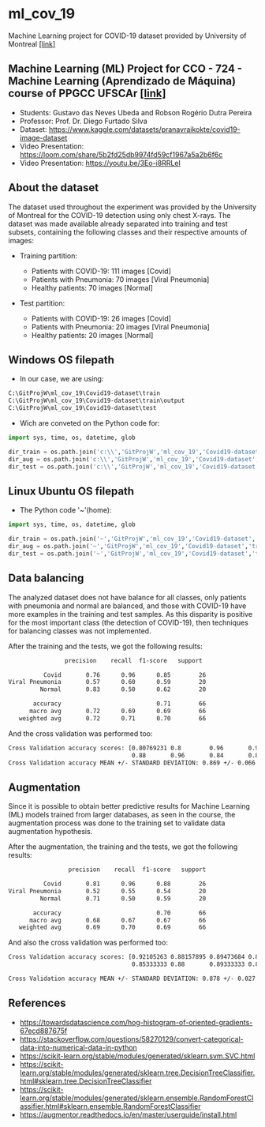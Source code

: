 # ml_cov_19
Machine Learning project for COVID-19 dataset provided by University of Montreal [[link]](https://www.kaggle.com/datasets/pranavraikokte/covid19-image-dataset)

## Machine Learning (ML) Project for CCO - 724 - Machine Learning (Aprendizado de Máquina) course of PPGCC UFSCAr [[link]](https://www.ppgcc.ufscar.br/pt-br/programa/estrutura-curricular/disciplinas-do-programa/cco-724-aprendizado-de-maquina)
 * Students: Gustavo das Neves Ubeda and Robson Rogério Dutra Pereira
 * Professor: Prof. Dr. Diego Furtado Silva
 * Dataset: https://www.kaggle.com/datasets/pranavraikokte/covid19-image-dataset
 * Video Presentation: https://loom.com/share/5b2fd25db9974fd59cf1967a5a2b6f6c
 * Video Presentation: https://youtu.be/3Eo-i8RRLeI

## About the dataset
The dataset used throughout the experiment was provided by the University of Montreal for the COVID-19 detection using only chest X-rays. The dataset was made available already separated into training and test subsets, containing the following classes and their respective amounts of images:
* Training partition:
   * Patients with COVID-19: 111 images [Covid]
   * Patients with Pneumonia: 70 images [Viral Pneumonia]
   * Healthy patients: 70 images [Normal]

* Test partition:
   * Patients with COVID-19: 26 images [Covid]
   * Patients with Pneumonia: 20 images [Viral Pneumonia]
   * Healthy patients: 20 images [Normal]

## Windows OS filepath
* In our case, we are using:
``` sh
C:\GitProjW\ml_cov_19\Covid19-dataset\train
C:\GitProjW\ml_cov_19\Covid19-dataset\train\output
C:\GitProjW\ml_cov_19\Covid19-dataset\test
```

* Wich are conveted on the Python code for:
```python
import sys, time, os, datetime, glob

dir_train = os.path.join('c:\\','GitProjW','ml_cov_19','Covid19-dataset','train')
dir_aug = os.path.join('c:\\','GitProjW','ml_cov_19','Covid19-dataset','train','output')
dir_test = os.path.join('c:\\','GitProjW','ml_cov_19','Covid19-dataset','test')
```

## Linux Ubuntu OS filepath
* The Python code '~'(home):
```python
import sys, time, os, datetime, glob

dir_train = os.path.join('~','GitProjW','ml_cov_19','Covid19-dataset','train')
dir_aug = os.path.join('~','GitProjW','ml_cov_19','Covid19-dataset','train','output')
dir_test = os.path.join('~','GitProjW','ml_cov_19','Covid19-dataset','test')
```

## Data balancing
The analyzed dataset does not have balance for all classes, only patients with pneumonia and normal are balanced, and those with COVID-19 have more examples in the training and test samples. As this disparity is positive for the most important class (the detection of COVID-19), then techniques for balancing classes was not implemented.

After the training and the tests, we got the following results:
``` sh
                precision    recall  f1-score   support

          Covid       0.76      0.96      0.85        26
Viral Pneumonia       0.57      0.60      0.59        20
         Normal       0.83      0.50      0.62        20

       accuracy                           0.71        66
      macro avg       0.72      0.69      0.69        66
   weighted avg       0.72      0.71      0.70        66
```

And the cross validation was performed too:
``` sh
Cross Validation accuracy scores: [0.80769231 0.8        0.96       0.96       0.8        0.88
                                   0.88       0.96       0.84       0.8       ]
Cross Validation accuracy MEAN +/- STANDARD DEVIATION: 0.869 +/- 0.066
```

## Augmentation
Since it is possible to obtain better predictive results for Machine Learning (ML) models trained from larger databases, as seen in the course, the augmentation process was done to the training set to validate data augmentation hypothesis.

After the augmentation, the training and the tests, we got the following results:
``` sh
                 precision    recall  f1-score   support

          Covid       0.81      0.96      0.88        26
Viral Pneumonia       0.52      0.55      0.54        20
         Normal       0.71      0.50      0.59        20

       accuracy                           0.70        66
      macro avg       0.68      0.67      0.67        66
   weighted avg       0.69      0.70      0.69        66
```

And also the cross validation was performed too:
``` sh
Cross Validation accuracy scores: [0.92105263 0.88157895 0.89473684 0.81333333 0.88       0.89333333
                                   0.85333333 0.88       0.89333333 0.86666667]

Cross Validation accuracy MEAN +/- STANDARD DEVIATION: 0.878 +/- 0.027
```

## References
 * https://towardsdatascience.com/hog-histogram-of-oriented-gradients-67ecd887675f
 * https://stackoverflow.com/questions/58270129/convert-categorical-data-into-numerical-data-in-python
 * https://scikit-learn.org/stable/modules/generated/sklearn.svm.SVC.html
 * https://scikit-learn.org/stable/modules/generated/sklearn.tree.DecisionTreeClassifier.html#sklearn.tree.DecisionTreeClassifier
 * https://scikit-learn.org/stable/modules/generated/sklearn.ensemble.RandomForestClassifier.html#sklearn.ensemble.RandomForestClassifier
 * https://augmentor.readthedocs.io/en/master/userguide/install.html